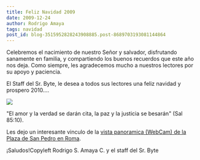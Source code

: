 ```yaml
---
title: Feliz Navidad 2009
date: 2009-12-24
author: Rodrigo Amaya
tags: navidad
post_id: blog-3515952828243908885.post-8689703193081144864
---
```


Celebremos el nacimiento de nuestro Señor y salvador, disfrutando sanamente
      en familia, y compartiendo los buenos recuerdos que este año nos deja. Como siempre, les
      agradecemos mucho a nuestros lectores por su apoyo y paciencia.

El
      Staff del Sr. Byte, le desea a todos sus lectores una feliz navidad y prospero 2010....

[![](http://4.bp.blogspot.com/_ayvorITawE4/SzRIt3diPHI/AAAAAAAACQs/wdVjRkJppaQ/s200/merry%2520christmas.jpg)](http://4.bp.blogspot.com/_ayvorITawE4/SzRIt3diPHI/AAAAAAAACQs/wdVjRkJppaQ/s1600-h/merry%2520christmas.jpg)

"El amor y la verdad se darán cita, la paz y la justicia se besarán"
      (Sal 85:10).

Les dejo un interesante vinculo de
      la [vista panoramica (WebCam) de la Plaza de San Pedro en Roma](http://www.vaticanstate.va/ES/Monumentos/webcam/index?cam=webcam1&testo=Panorámica%20de%20Roma).

¡Saludos!Copyleft Rodrigo S. Amaya C. y el staff
      del Sr. Byte